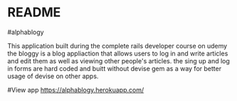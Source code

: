 # README


#alphablogy

This application built during the complete rails developer course on udemy
the bloggy is a blog appliaction that allows users to log in and write articles and edit them as well as viewing other people's articles.
the sing up and log in forms are hard coded and buitt without devise gem as a way for better usage of devise on other apps.

#View app https://alphablogy.herokuapp.com/
